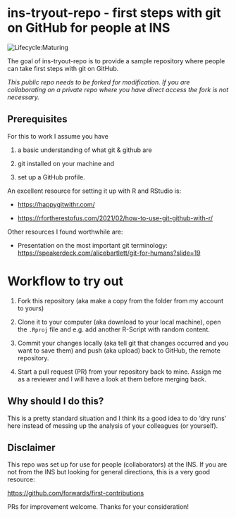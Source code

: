 
<!-- README.md is generated from README.Rmd. Please edit that file -->

# ins-tryout-repo - first steps with git on GitHub for people at INS

<!-- badges: start -->

![Lifecycle:Maturing](https://img.shields.io/badge/Lifecycle-Maturing-007EC6)
<!-- badges: end -->

The goal of ins-tryout-repo is to provide a sample repository where
people can take first steps with git on GitHub.

*This public repo needs to be forked for modification. If you are
collaborating on a private repo where you have direct access the fork is
not necessary.*

## Prerequisites

For this to work I assume you have

1)  a basic understanding of what git & github are

2)  git installed on your machine and

3)  set up a GitHub profile.

An excellent resource for setting it up with R and RStudio is:

-   <https://happygitwithr.com/>

-   <https://rfortherestofus.com/2021/02/how-to-use-git-github-with-r/>

Other resources I found worthwhile are:

-   Presentation on the most important git terminology:
    <https://speakerdeck.com/alicebartlett/git-for-humans?slide=19>

# Workflow to try out

1)  Fork this repository (aka make a copy from the folder from my
    account to yours)

2)  Clone it to your computer (aka download to your local machine), open
    the `.Rproj` file and e.g. add another R-Script with random content.

3)  Commit your changes locally (aka tell git that changes occurred and
    you want to save them) and push (aka upload) back to GitHub, the
    remote repository.

4)  Start a pull request (PR) from your repository back to mine. Assign
    me as a reviewer and I will have a look at them before merging back.

## Why should I do this?

This is a pretty standard situation and I think its a good idea to do
‘dry runs’ here instead of messing up the analysis of your colleagues
(or yourself).

## Disclaimer

This repo was set up for use for people (collaborators) at the INS. If
you are not from the INS but looking for general directions, this is a
very good resource:

<https://github.com/forwards/first-contributions>

PRs for improvement welcome. Thanks for your consideration!
